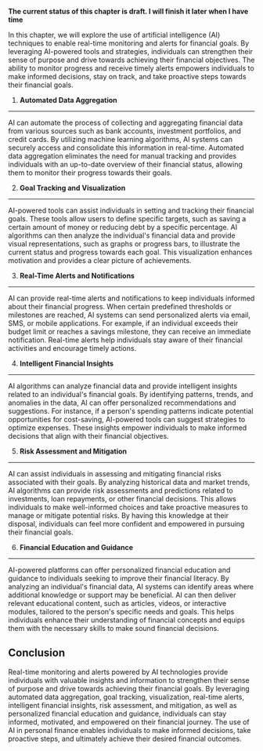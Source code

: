 **The current status of this chapter is draft. I will finish it later when I have time**

In this chapter, we will explore the use of artificial intelligence (AI) techniques to enable real-time monitoring and alerts for financial goals. By leveraging AI-powered tools and strategies, individuals can strengthen their sense of purpose and drive towards achieving their financial objectives. The ability to monitor progress and receive timely alerts empowers individuals to make informed decisions, stay on track, and take proactive steps towards their financial goals.

1. **Automated Data Aggregation**
---------------------------------

AI can automate the process of collecting and aggregating financial data from various sources such as bank accounts, investment portfolios, and credit cards. By utilizing machine learning algorithms, AI systems can securely access and consolidate this information in real-time. Automated data aggregation eliminates the need for manual tracking and provides individuals with an up-to-date overview of their financial status, allowing them to monitor their progress towards their goals.

2. **Goal Tracking and Visualization**
--------------------------------------

AI-powered tools can assist individuals in setting and tracking their financial goals. These tools allow users to define specific targets, such as saving a certain amount of money or reducing debt by a specific percentage. AI algorithms can then analyze the individual's financial data and provide visual representations, such as graphs or progress bars, to illustrate the current status and progress towards each goal. This visualization enhances motivation and provides a clear picture of achievements.

3. **Real-Time Alerts and Notifications**
-----------------------------------------

AI can provide real-time alerts and notifications to keep individuals informed about their financial progress. When certain predefined thresholds or milestones are reached, AI systems can send personalized alerts via email, SMS, or mobile applications. For example, if an individual exceeds their budget limit or reaches a savings milestone, they can receive an immediate notification. Real-time alerts help individuals stay aware of their financial activities and encourage timely actions.

4. **Intelligent Financial Insights**
-------------------------------------

AI algorithms can analyze financial data and provide intelligent insights related to an individual's financial goals. By identifying patterns, trends, and anomalies in the data, AI can offer personalized recommendations and suggestions. For instance, if a person's spending patterns indicate potential opportunities for cost-saving, AI-powered tools can suggest strategies to optimize expenses. These insights empower individuals to make informed decisions that align with their financial objectives.

5. **Risk Assessment and Mitigation**
-------------------------------------

AI can assist individuals in assessing and mitigating financial risks associated with their goals. By analyzing historical data and market trends, AI algorithms can provide risk assessments and predictions related to investments, loan repayments, or other financial decisions. This allows individuals to make well-informed choices and take proactive measures to manage or mitigate potential risks. By having this knowledge at their disposal, individuals can feel more confident and empowered in pursuing their financial goals.

6. **Financial Education and Guidance**
---------------------------------------

AI-powered platforms can offer personalized financial education and guidance to individuals seeking to improve their financial literacy. By analyzing an individual's financial data, AI systems can identify areas where additional knowledge or support may be beneficial. AI can then deliver relevant educational content, such as articles, videos, or interactive modules, tailored to the person's specific needs and goals. This helps individuals enhance their understanding of financial concepts and equips them with the necessary skills to make sound financial decisions.

Conclusion
----------

Real-time monitoring and alerts powered by AI technologies provide individuals with valuable insights and information to strengthen their sense of purpose and drive towards achieving their financial goals. By leveraging automated data aggregation, goal tracking, visualization, real-time alerts, intelligent financial insights, risk assessment, and mitigation, as well as personalized financial education and guidance, individuals can stay informed, motivated, and empowered on their financial journey. The use of AI in personal finance enables individuals to make informed decisions, take proactive steps, and ultimately achieve their desired financial outcomes.
